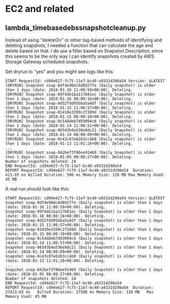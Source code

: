# EC2 and related

## lambda_timebasedebssnapshotcleanup.py

Instead of using "deleteOn" or other tag-based methods of identifying and deleting snapshots, I needed a function that can calculate the age and delete based on that. I do use a filter based on Snapshot Description, since this seems to be the only way I can identify snapshots created by AWS Storage Gateway scheduled snapshots.

Set dryrun to "yes" and you might see logs like this:

```
START RequestId: cd94e627-fc75-11e7-bc40-a9331d290a54 Version: $LATEST
[DRYRUN] Snapshot snap-0df4e90dc6d8927fe (Daily snapshot) is older than 1 days (date: 2018-01-16 11:00:59+00:00). Deleting.
[DRYRUN] Snapshot snap-09f44b1ba117b01ec (Daily Snapshot) is older than 1 days (date: 2018-01-16 08:00:16+00:00). Deleting.
[DRYRUN] Snapshot snap-0d52fdd95bba5a4df (Daily snapshot) is older than 1 days (date: 2018-01-15 11:00:57+00:00). Deleting.
[DRYRUN] Snapshot snap-01410e3399c2f389d (Daily Snapshot) is older than 1 days (date: 2018-01-15 08:00:10+00:00). Deleting.
[DRYRUN] Snapshot snap-0c54ddeb7d93094c6 (Daily snapshot) is older than 1 days (date: 2018-01-14 11:00:51+00:00). Deleting.
[DRYRUN] Snapshot snap-06543b4a536e8dc21 (Daily Snapshot) is older than 1 days (date: 2018-01-14 08:00:09+00:00). Deleting.
[DRYRUN] Snapshot snap-0c43c87e61b3cc4b8 (Daily snapshot) is older than 1 days (date: 2018-01-13 11:01:28+00:00). Deleting.
...
[DRYRUN] Snapshot snap-042bef3f06ee91469 (Daily Snapshot) is older than 1 days (date: 2018-01-05 08:00:27+00:00). Deleting.
Number of snapshots deleted: 24
END RequestId: cd94e627-fc75-11e7-bc40-a9331d290a54
REPORT RequestId: cd94e627-fc75-11e7-bc40-a9331d290a54	Duration: 413.03 ms	Billed Duration: 500 ms Memory Size: 128 MB	Max Memory Used: 45 MB	
```

A real run should look like this:

```
START RequestId: cd94e627-fc75-11e7-bc40-a9331d290a54 Version: $LATEST
Snapshot snap-0df4e90dc6d8927fe (Daily snapshot) is older than 1 days (date: 2018-01-16 11:00:59+00:00). Deleting.
Snapshot snap-09f44b1ba117b01ec (Daily Snapshot) is older than 1 days (date: 2018-01-16 08:00:16+00:00). Deleting.
Snapshot snap-0d52fdd95bba5a4df (Daily snapshot) is older than 1 days (date: 2018-01-15 11:00:57+00:00). Deleting.
Snapshot snap-01410e3399c2f389d (Daily Snapshot) is older than 1 days (date: 2018-01-15 08:00:10+00:00). Deleting.
Snapshot snap-0c54ddeb7d93094c6 (Daily snapshot) is older than 1 days (date: 2018-01-14 11:00:51+00:00). Deleting.
Snapshot snap-06543b4a536e8dc21 (Daily Snapshot) is older than 1 days (date: 2018-01-14 08:00:09+00:00). Deleting.
Snapshot snap-0c43c87e61b3cc4b8 (Daily snapshot) is older than 1 days (date: 2018-01-13 11:01:28+00:00). Deleting.
...
Snapshot snap-042bef3f06ee91469 (Daily Snapshot) is older than 1 days (date: 2018-01-05 08:00:27+00:00). Deleting.
Number of snapshots deleted: 24
END RequestId: cd94e627-fc75-11e7-bc40-a9331d290a54
REPORT RequestId: cd94e627-fc75-11e7-bc40-a9331d290a54	Duration: 27413.03 ms	Billed Duration: 27500 ms Memory Size: 128 MB	Max Memory Used: 45 MB	
```

